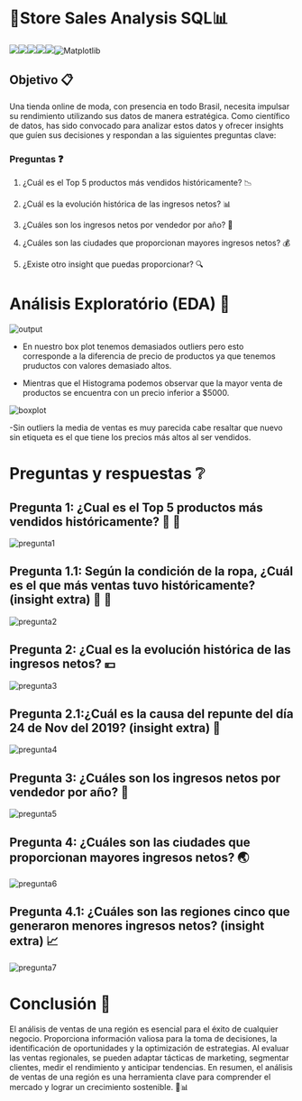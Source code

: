# 💸Store Sales Analysis SQL📊


![](https://img.shields.io/badge/Python-14354C?style=for-the-badge&logo=python&logoColor=white)![](https://img.shields.io/badge/SQLite-07405E?style=for-the-badge&logo=sqlite&logoColor=white)![](https://img.shields.io/badge/Colab-F9AB00?style=for-the-badge&logo=googlecolab&color=525252)![](https://img.shields.io/badge/Numpy-777BB4?style=for-the-badge&logo=numpy&logoColor=white)![](https://img.shields.io/badge/Pandas-2C2D72?style=for-the-badge&logo=pandas&logoColor=white)![Matplotlib](https://img.shields.io/badge/Matplotlib-%23ffffff.svg?style=for-the-badge&logo=Matplotlib&logoColor=black)

## Objetivo 📋

Una tienda online de moda, con presencia en todo Brasil, necesita impulsar su rendimiento utilizando sus datos 
de manera estratégica. Como científico de datos, has sido convocado para analizar estos datos y ofrecer 
insights que guíen sus decisiones y respondan a las siguientes preguntas clave:

### **Preguntas** ❓

1. ¿Cuál es el Top 5 productos más vendidos históricamente? 📉

2. ¿Cuál es la evolución histórica de las ingresos netos? 📊

3. ¿Cuáles son los ingresos netos por vendedor por año? 📆

4. ¿Cuáles son las ciudades que proporcionan mayores ingresos netos? 💰 

5. ¿Existe otro insight que puedas proporcionar? 🔍

# Análisis Exploratório (EDA) 📖 

![output](https://github.com/GabrielChavezC/Store_Sales_Analysis_SQL/assets/155968191/2fc8f48f-2daf-4e43-8e49-e9cd9ed37e72)

- En nuestro box plot tenemos demasiados outliers pero esto corresponde a la diferencia de precio de productos ya que tenemos pruductos con valores demasiado altos.

- Mientras que el Histograma podemos observar que la mayor venta de productos se encuentra con un precio inferior a $5000.

![boxplot](https://github.com/GabrielChavezC/Store_Sales_Analysis_SQL/assets/155968191/ae861238-c44d-4bc4-a1d2-fff80c74b073)

-Sin outliers la media de ventas es muy parecida cabe resaltar que nuevo sin etiqueta es el que tiene los precios más altos al ser vendidos.

#  **Preguntas y respuestas** ❔

## **Pregunta 1: ¿Cual es el Top 5 productos más vendidos históricamente?** 👔 👗

![pregunta1](https://github.com/GabrielChavezC/Store_Sales_Analysis_SQL/assets/155968191/2d0003c8-fdae-44f7-897d-e56a77f44556)

## **Pregunta 1.1: Según la condición de la ropa, ¿Cuál es el que más ventas tuvo históricamente? (insight extra)** 👚 👕

![pregunta2](https://github.com/GabrielChavezC/Store_Sales_Analysis_SQL/assets/155968191/16005215-6e2f-4660-9b66-b6f8acb64589)

## **Pregunta 2: ¿Cual es la evolución histórica de las ingresos netos?** 💴

![pregunta3](https://github.com/GabrielChavezC/Store_Sales_Analysis_SQL/assets/155968191/f1c319ef-e99f-4f28-b8e2-edfcbb35c1bd)

## **Pregunta 2.1:¿Cuál es la causa del repunte del día 24 de Nov del 2019? (insight extra)** 📆

![pregunta4](https://github.com/GabrielChavezC/Store_Sales_Analysis_SQL/assets/155968191/db6f3524-b8eb-417f-bd25-23ede431152b)

## **Pregunta 3: ¿Cuáles son los ingresos netos por vendedor por año?** 🙋

![pregunta5](https://github.com/GabrielChavezC/Store_Sales_Analysis_SQL/assets/155968191/6d1f0d87-72b4-4ad3-8d5f-6026dd79ffb1)

## **Pregunta 4: ¿Cuáles son las ciudades que proporcionan mayores ingresos netos?** 🌏

![pregunta6](https://github.com/GabrielChavezC/Store_Sales_Analysis_SQL/assets/155968191/12480313-3001-49cc-9e86-3eba429f05ba)


## **Pregunta 4.1: ¿Cuáles son las regiones cinco que generaron menores ingresos netos? (insight extra)** 📈


![pregunta7](https://github.com/GabrielChavezC/Store_Sales_Analysis_SQL/assets/155968191/c02a6cc7-fa37-417b-8e8e-55f0a3c7a71f)

# Conclusión 💯
 El análisis de ventas de una región es esencial para el éxito de cualquier negocio. Proporciona información valiosa para la toma de decisiones, 
 la identificación de oportunidades y la optimización de estrategias. Al evaluar las ventas regionales, 
 se pueden adaptar tácticas de marketing, segmentar clientes, medir el rendimiento y anticipar tendencias. 
 En resumen, el análisis de ventas de una región es una herramienta clave para comprender el mercado 
 y lograr un crecimiento sostenible. 🌟📊




